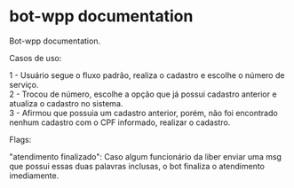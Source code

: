 # bot-wpp documentation

Bot-wpp documentation.

Casos de uso:

1 - Usuário segue o fluxo padrão, realiza o cadastro e escolhe o número de serviço. <br/>
2 - Trocou de número, escolhe a opção que já possui cadastro anterior e atualiza o cadastro no sistema. <br/>
3 - Afirmou que possuia um cadastro anterior, porém, não foi encontrado nenhum cadastro com o CPF informado, realizar o cadastro. <br/>

Flags:

"atendimento finalizado": Caso algum funcionário da liber enviar uma msg que possui essas duas palavras inclusas, o bot finaliza o atendimento imediamente.

